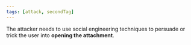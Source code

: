 ```yaml
---
tags: [attack, secondTag]
---
```


 The attacker needs to use social engineering techniques to persuade or trick the user into **opening the attachment**.